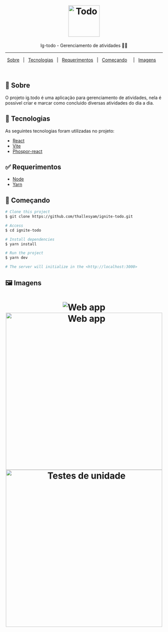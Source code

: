 <h1 align="center">

<img src="https://user-images.githubusercontent.com/59545660/213456400-d9304f68-d8a9-4888-81a1-a9c381379ddd.svg" alt="Todo" width="100px"/>

</h1>

<p align="center">
  Ig-todo - Gerenciamento de atividades 📰🚀

</p>

---

<p align="center">
  <a href="#dart-sobre">Sobre</a> &#xa0; | &#xa0; 
  <a href="#rocket-tecnologias">Tecnologias</a> &#xa0; | &#xa0;
  <a href="#white_check_mark-requerimentos">Requerimentos</a> &#xa0; | &#xa0;
  <a href="#checkered_flag-começando">Começando</a> &#xa0; &#xa0; | &#xa0;
  <a href="#framed_picture-imagens">Imagens</a> &#xa0; &#xa0;
</p>

<br>

## :dart: Sobre ##

O projeto ig.todo  é uma aplicação para gerenciamento de atividades, nela é possivel criar e marcar como concluido diversas atividades do dia a dia.


## :rocket: Tecnologias ##

As seguintes tecnologias foram utilizadas no projeto:

- [React](https://nextjs.org/)
- [Vite](https://prismic.io/)
- [Phospor-react](https://stripe.com/)

## :white_check_mark: Requerimentos ##

- [Node](https://nodejs.org/en/)
- [Yarn](https://yarnpkg.com/lang/en/)

## :checkered_flag: Começando ##

```bash
# Clone this project
$ git clone https://github.com/thallesyam/ignite-todo.git

# Access
$ cd ignite-todo

# Install dependencies
$ yarn install

# Run the project
$ yarn dev

# The server will initialize in the <http://localhost:3000>
```
## :framed_picture: Imagens ##

<h1 align="center">
    <img alt = "Web app" src = "https://user-images.githubusercontent.com/59545660/213457061-e4af5b2e-458a-40e1-aeb5-9850a4629106.png" />
    <img alt = "Web app" src = "https://user-images.githubusercontent.com/59545660/213457144-3a46cbc5-8729-4b90-9ed2-cd0328a632cb.png" width = "500px" />
    <img alt = "Testes de unidade" src = "https://user-images.githubusercontent.com/59545660/215199987-82bf8516-a924-429e-bfd6-42cde9e14c28.png" width = "500px" />
</h1>
